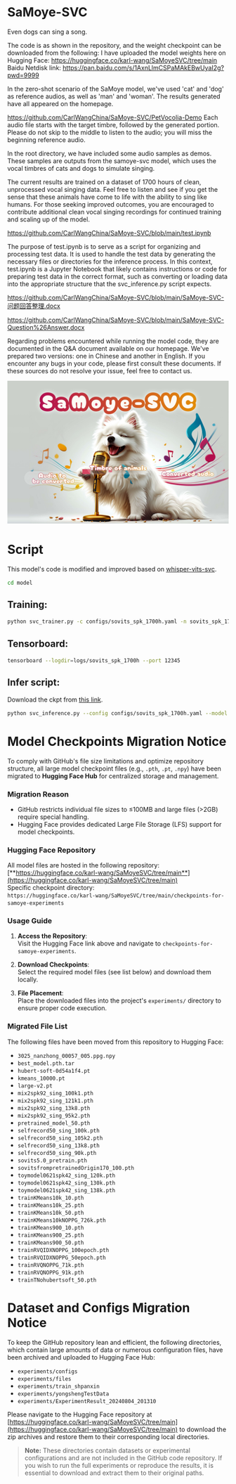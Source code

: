 # SaMoye-SVC

Even dogs can sing a song.

The code is as shown in the repository, and the weight checkpoint can be downloaded from the following:
I have uploaded the model weights here on Hugging Face: https://huggingface.co/karl-wang/SaMoyeSVC/tree/main
Baidu Netdisk link: https://pan.baidu.com/s/1AxnLlmCSPaMAkEBwUyaI2g?pwd=9999

In the zero-shot scenario of the SaMoye model, we've used 'cat' and 'dog' as reference audios, as well as 'man' and 'woman'.
The results generated have all appeared on the homepage.

https://github.com/CarlWangChina/SaMoye-SVC/PetVocolia-Demo
Each audio file starts with the target timbre, followed by the generated portion. Please do not skip to the middle to listen to the audio; you will miss the beginning reference audio.

In the root directory, we have included some audio samples as demos. These samples are outputs from the samoye-svc model, which uses the vocal timbres of cats and dogs to simulate singing. 

The current results are trained on a dataset of 1700 hours of clean, unprocessed vocal singing data. Feel free to listen and see if you get the sense that these animals have come to life with the ability to sing like humans. For those seeking improved outcomes, you are encouraged to contribute additional clean vocal singing recordings for continued training and scaling up of the model.

https://github.com/CarlWangChina/SaMoye-SVC/blob/main/test.ipynb

The purpose of test.ipynb is to serve as a script for organizing and processing test data. It is used to handle the test data by generating the necessary files or directories for the inference process. In this context, test.ipynb is a Jupyter Notebook that likely contains instructions or code for preparing test data in the correct format, such as converting or loading data into the appropriate structure that the svc_inference.py script expects.

https://github.com/CarlWangChina/SaMoye-SVC/blob/main/SaMoye-SVC-问题回答整理.docx

https://github.com/CarlWangChina/SaMoye-SVC/blob/main/SaMoye-SVC-Question%26Answer.docx

Regarding problems encountered while running the model code, they are documented in the Q&A document available on our homepage. 
We've prepared two versions: one in Chinese and another in English. If you encounter any bugs in your code, please first consult these documents. 
If these sources do not resolve your issue, feel free to contact us.


![image](pics/cover.jpg)


# Script
This model's code is modified and improved based on [whisper-vits-svc](https://github.com/PlayVoice/whisper-vits-svc).

```bash
cd model
```

## Training:
```bash
python svc_trainer.py -c configs/sovits_spk_1700h.yaml -n sovits_spk_1700h
```

## Tensorboard:
```bash
tensorboard --logdir=logs/sovits_spk_1700h --port 12345
```

## Infer script:
Download the ckpt from [this link](https://huggingface.co/karl-wang/SaMoyeSVC/tree/main).

```bash
python svc_inference.py --config configs/sovits_spk_1700h.yaml --model sovits_spk_1700h_0020.pt --spk spk.wav --wave content.wav
```
# Model Checkpoints Migration Notice

To comply with GitHub's file size limitations and optimize repository structure, all large model checkpoint files (e.g., `.pth`, `.pt`, `.npy`) have been migrated to **Hugging Face Hub** for centralized storage and management.


### Migration Reason
- GitHub restricts individual file sizes to ≤100MB and large files (>2GB) require special handling.
- Hugging Face provides dedicated Large File Storage (LFS) support for model checkpoints.


### Hugging Face Repository
All model files are hosted in the following repository:  
[**https://huggingface.co/karl-wang/SaMoyeSVC/tree/main**](https://huggingface.co/karl-wang/SaMoyeSVC/tree/main)  
Specific checkpoint directory:  
`https://huggingface.co/karl-wang/SaMoyeSVC/tree/main/checkpoints-for-samoye-experiments`


### Usage Guide
1. **Access the Repository**:  
   Visit the Hugging Face link above and navigate to `checkpoints-for-samoye-experiments`.

2. **Download Checkpoints**:  
   Select the required model files (see list below) and download them locally.

3. **File Placement**:  
   Place the downloaded files into the project's `experiments/` directory to ensure proper code execution.


### Migrated File List
The following files have been moved from this repository to Hugging Face:  
- `3025_nanzhong_00057_005.ppg.npy`  
- `best_model.pth.tar`  
- `hubert-soft-0d54a1f4.pt`  
- `kmeans_10000.pt`  
- `large-v2.pt`  
- `mix2spk92_sing_100k1.pth`  
- `mix2spk92_sing_121k1.pth`  
- `mix2spk92_sing_13k8.pth`  
- `mix2spk92_sing_95k2.pth`  
- `pretrained_model_50.pth`  
- `selfrecord50_sing_100k.pth`  
- `selfrecord50_sing_105k2.pth`  
- `selfrecord50_sing_13k8.pth`  
- `selfrecord50_sing_90k.pth`  
- `sovits5.0_pretrain.pth`  
- `sovitsfrompretrainedOrigin170_100.pth`  
- `toymodel0621spk42_sing_120k.pth`  
- `toymodel0621spk42_sing_130k.pth`  
- `toymodel0621spk42_sing_138k.pth`  
- `trainKMeans10k_10.pth`  
- `trainKMeans10k_25.pth`  
- `trainKMeans10k_50.pth`  
- `trainKMeans10kNOPPG_726k.pth`  
- `trainKMeans900_10.pth`  
- `trainKMeans900_25.pth`  
- `trainKMeans900_50.pth`  
- `trainRVQIDXNOPPG_100epoch.pth`  
- `trainRVQIDXNOPPG_50epoch.pth`  
- `trainRVQNOPPG_71k.pth`  
- `trainRVQNOPPG_91k.pth`  
- `trainTNohubertsoft_50.pth`


# Dataset and Configs Migration Notice

To keep the GitHub repository lean and efficient, the following directories, which contain large amounts of data or numerous configuration files, have been archived and uploaded to Hugging Face Hub:

- `experiments/configs`
- `experiments/files`
- `experiments/train_shpanxin`
- `experiments/yongshengTestData`
- `experiments/ExperimentResult_20240804_201310`

Please navigate to the Hugging Face repository at [https://huggingface.co/karl-wang/SaMoyeSVC/tree/main](https://huggingface.co/karl-wang/SaMoyeSVC/tree/main) to download the zip archives and restore them to their corresponding local directories.

> **Note:**
> These directories contain datasets or experimental configurations and are not included in the GitHub code repository. If you wish to run the full experiments or reproduce the results, it is essential to download and extract them to their original paths.

